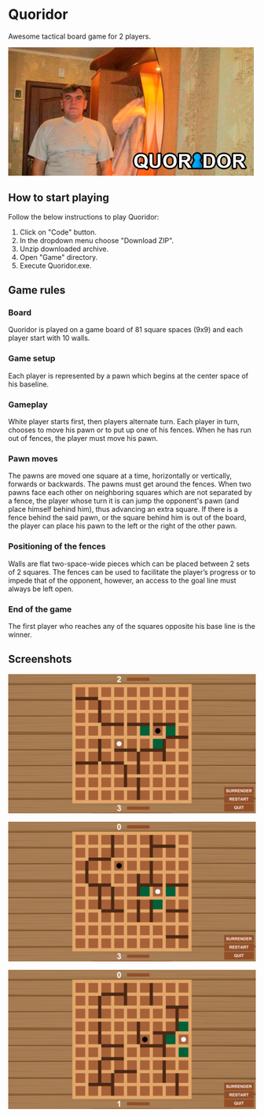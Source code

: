 # Quoridor
Awesome tactical board game for 2 players.

![Я в коридоре](https://github.com/snyk04/quoridor/blob/master/Images/QuoridorImage.png)

## How to start playing
Follow the below instructions to play Quoridor:
1. Click on "Code" button.
2. In the dropdown menu choose "Download ZIP".
3. Unzip downloaded archive.
4. Open "Game" directory.
5. Execute Quoridor.exe.

## Game rules
### Board
Quoridor is played on a game board of 81 square spaces (9x9) and each player start with 10 walls.

### Game setup
Each player is represented by a pawn which begins at the center space of his baseline.

### Gameplay
White player starts first, then players alternate turn. Each player in turn, chooses to move his pawn or to put up one of his fences. When he has run out of fences, the player must move his pawn.

### Pawn moves
The pawns are moved one square at a time, horizontally or vertically, forwards or backwards. The pawns must get around the fences. When two pawns face each other on neighboring squares which are not separated by a fence, the player whose turn it is can jump the opponent's pawn (and place himself behind him), thus advancing an extra square. If there is a fence behind the said pawn, or the square behind him is out of the board, the player can place his pawn to the left or the right of the other pawn.

### Positioning of the fences
Walls are flat two-space-wide pieces which can be placed between 2 sets of 2 squares. The fences can be used to facilitate the player’s progress or to impede that of the opponent, however, an access to the goal line must always be left open.

### End of the game
The first player who reaches any of the squares opposite his base line is the winner.

## Screenshots
![](https://github.com/snyk04/quoridor/blob/master/Images/Screenshots/Screenshot%201.png)

![](https://github.com/snyk04/quoridor/blob/master/Images/Screenshots/Screenshot%202.png)

![](https://github.com/snyk04/quoridor/blob/master/Images/Screenshots/Screenshot%203.png)

